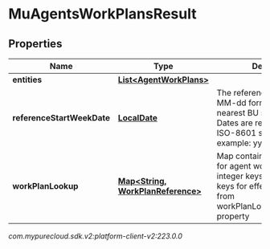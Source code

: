 # MuAgentsWorkPlansResult


## Properties

| Name | Type | Description | Notes |
| ------------ | ------------- | ------------- | ------------- |
| **entities** | [**List&lt;AgentWorkPlans&gt;**](AgentWorkPlans) |  |  [optional] |
| **referenceStartWeekDate** | [**LocalDate**](LocalDate) | The reference date in yyyy-MM-dd format rolled back to nearest BU start day of week. Dates are represented as an ISO-8601 string. For example: yyyy-MM-dd |  |
| **workPlanLookup** | [**Map&lt;String, WorkPlanReference&gt;**](WorkPlanReference) | Map containing lookup values for agent work plans. The integer keys serves as lookup keys for effective work plan from workPlanLookupKeysPerWeek property |  |




_com.mypurecloud.sdk.v2:platform-client-v2:223.0.0_
